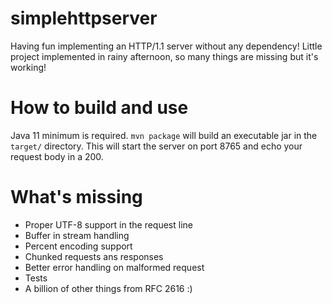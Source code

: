 # simplehttpserver
Having fun implementing an HTTP/1.1 server without any dependency! Little project implemented in rainy afternoon, so many things are missing but it's working!

# How to build and use
Java 11 minimum is required. `mvn package` will build an executable jar in the `target/` directory. This will start the server on port 8765 and echo your request body in a 200.

# What's missing
- Proper UTF-8 support in the request line
- Buffer in stream handling
- Percent encoding support
- Chunked requests ans responses
- Better error handling on malformed request
- Tests
- A billion of other things from RFC 2616 :)
